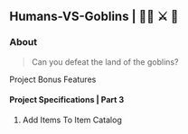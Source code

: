 ## Humans-VS-Goblins  | 🥷🏿 ⚔️ 👺

### About
> Can you defeat the land of the goblins?

Project Bonus Features

#### Project Specifications | Part 3
1. Add Items To Item Catalog
   